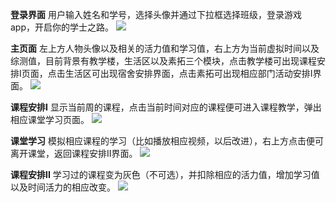 
**登录界面**
用户输入姓名和学号，选择头像并通过下拉框选择班级，登录游戏app，开启你的学士之路。
![](http://images2017.cnblogs.com/blog/887378/201710/887378-20171019185445115-611864335.png)

**主页面**
左上方人物头像以及相关的活力值和学习值，右上方为当前虚拟时间以及综测值，目前背景有教学楼，生活区以及素拓三个模块，点击教学楼可出现课程安排I页面，点击生活区可出现宿舍安排界面，点击素拓可出现相应部门活动安排I界面。
![](http://images2017.cnblogs.com/blog/887378/201710/887378-20171019204927474-786772899.png)

**课程安排I**
显示当前周的课程，点击当前时间对应的课程便可进入课程教学，弹出相应课堂学习页面。
![](http://images2017.cnblogs.com/blog/887378/201710/887378-20171019204939084-1821111195.png)


**课堂学习**
模拟相应课程的学习（比如播放相应视频，以后改进），右上方点击便可离开课堂，返回课程安排II界面。
![](http://images2017.cnblogs.com/blog/887378/201710/887378-20171019185839974-1273114990.png)

**课程安排II**
学习过的课程变为灰色（不可选），并扣除相应的活力值，增加学习值以及时间活力的相应改变。
![](http://images2017.cnblogs.com/blog/887378/201710/887378-20171019204947959-1042338585.png)